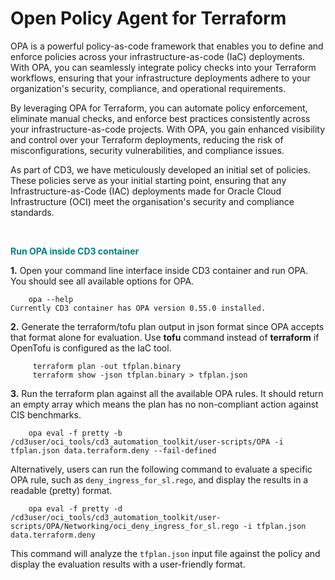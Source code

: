 # Open Policy Agent for Terraform

OPA is a powerful policy-as-code framework that enables you to define and enforce policies across your infrastructure-as-code (IaC) deployments. With OPA, you can seamlessly integrate policy checks into your Terraform workflows, ensuring that your infrastructure deployments adhere to your organization's security, compliance, and operational requirements.

By leveraging OPA for Terraform, you can automate policy enforcement, eliminate manual checks, and enforce best practices consistently across your infrastructure-as-code projects. With OPA, you gain enhanced visibility and control over your Terraform deployments, reducing the risk of misconfigurations, security vulnerabilities, and compliance issues. 

As part of CD3, we have meticulously developed an initial set of policies. These policies serve as your initial starting point, ensuring that any Infrastructure-as-Code (IAC) deployments made for Oracle Cloud Infrastructure (OCI) meet the organisation's security and compliance standards.

<br>

<span style="color: teal; font-weight: bold;">Run OPA inside CD3 container</span>

 **1.** Open your command line interface inside CD3 container and run OPA. You should see all available options for OPA.

        opa --help
    Currently CD3 container has OPA version 0.55.0 installed.

 **2.** Generate the terraform/tofu plan output in json format since OPA accepts that format alone for evaluation. Use **tofu** command instead of **terraform** if OpenTofu is configured as the IaC tool.
 
   
         terraform plan -out tfplan.binary
	     terraform show -json tfplan.binary > tfplan.json

 **3.** Run the terraform plan against all the available OPA rules. It should return an empty array which means the plan has no non-compliant action against CIS benchmarks.

        opa eval -f pretty -b /cd3user/oci_tools/cd3_automation_toolkit/user-scripts/OPA -i tfplan.json data.terraform.deny --fail-defined

    
Alternatively, users can run the following command to evaluate a specific OPA rule, such as `deny_ingress_for_sl.rego`, and display the results in a readable (pretty) format.

        opa eval -f pretty -d /cd3user/oci_tools/cd3_automation_toolkit/user-scripts/OPA/Networking/oci_deny_ingress_for_sl.rego -i tfplan.json data.terraform.deny

This command will analyze the `tfplan.json` input file against the policy and display the evaluation results with a user-friendly format.

<br><br>
<div align='center'>

 
</div>
